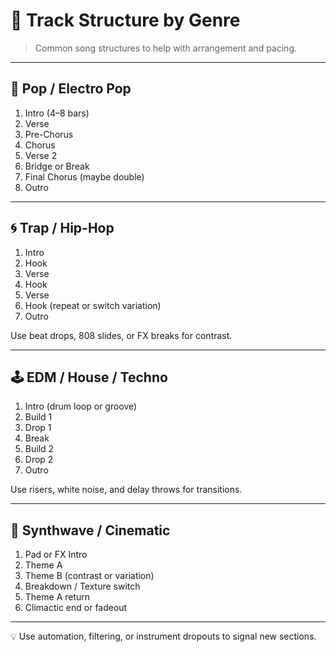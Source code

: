 # 📐 Track Structure by Genre

> Common song structures to help with arrangement and pacing.

---

## 🕺 Pop / Electro Pop

1. Intro (4–8 bars)  
2. Verse  
3. Pre-Chorus  
4. Chorus  
5. Verse 2  
6. Bridge or Break  
7. Final Chorus (maybe double)  
8. Outro

---

## 🌀 Trap / Hip-Hop

1. Intro  
2. Hook  
3. Verse  
4. Hook  
5. Verse  
6. Hook (repeat or switch variation)  
7. Outro

Use beat drops, 808 slides, or FX breaks for contrast.

---

## 🕹️ EDM / House / Techno

1. Intro (drum loop or groove)  
2. Build 1  
3. Drop 1  
4. Break  
5. Build 2  
6. Drop 2  
7. Outro

Use risers, white noise, and delay throws for transitions.

---

## 🧊 Synthwave / Cinematic

1. Pad or FX Intro  
2. Theme A  
3. Theme B (contrast or variation)  
4. Breakdown / Texture switch  
5. Theme A return  
6. Climactic end or fadeout

---

💡 Use automation, filtering, or instrument dropouts to signal new sections.
